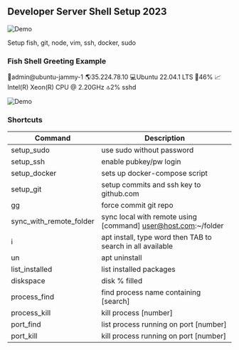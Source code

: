 ## Developer Server Shell Setup 2023
![Demo](https://i.imgur.com/pMGAyFs.gif)

Setup fish, git, node, vim, ssh, docker, sudo


### Fish Shell Greeting Example

👤admin@ubuntu-jammy-1 🌎35.224.78.10 💻Ubuntu 22.04.1 LTS 📁46% 📈Intel(R) Xeon(R) CPU @ 2.20GHz 🔝2% sshd

![Demo](https://i.imgur.com/pMGAyFs.gif)


### Shortcuts

| Command | Description |
| --- | --- |
|setup_sudo | use sudo without password|
|setup_ssh | enable pubkey/pw login|
|setup_docker | sets up docker-compose script|
|setup_git | setup commits and ssh key to github.com|
|gg | force commit git repo|
|sync_with_remote_folder | sync local with remote using [command] user@host.com:~/folder|
|i | apt install, type word then TAB to search in all available|
|un | apt uninstall|
|list_installed | list installed packages |
|diskspace |  disk % filled|
|process_find | find process name containing [search]|
|process_kill | kill process [number]|
|port_find | list process running on port [number]|
|port_kill | kill process running on port [number] |

